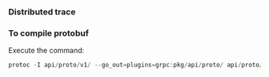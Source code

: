 ### Distributed trace

### To compile protobuf
Execute the command: 
```go
protoc -I api/proto/v1/ --go_out=plugins=grpc:pkg/api/proto/ api/proto/v1/messages.proto
```
